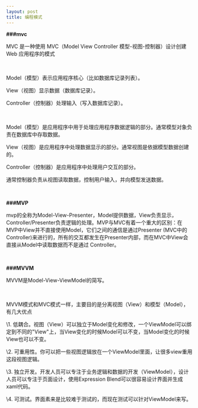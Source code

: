```yaml
---
layout: post
title: 编程模式
---
```


**###mvc**

MVC 是一种使用 MVC（Model View Controller 模型-视图-控制器）设计创建 Web 应用程序的模式

 

 Model（模型）表示应用程序核心（比如数据库记录列表）。

 View（视图）显示数据（数据库记录）。

 Controller（控制器）处理输入（写入数据库记录）。

 

Model（模型）是应用程序中用于处理应用程序数据逻辑的部分。通常模型对象负责在数据库中存取数据。

View（视图）是应用程序中处理数据显示的部分。通常视图是依据模型数据创建的。

Controller（控制器）是应用程序中处理用户交互的部分。

通常控制器负责从视图读取数据，控制用户输入，并向模型发送数据。

 

**###MVP**

mvp的全称为Model-View-Presenter，Model提供数据，View负责显示，Controller/Presenter负责逻辑的处理。MVP与MVC有着一个重大的区别：在MVP中View并不直接使用Model，它们之间的通信是通过Presenter (MVC中的Controller)来进行的，所有的交互都发生在Presenter内部，而在MVC中View会直接从Model中读取数据而不是通过 Controller。

 

**###MVVM**

MVVM是Model-View-ViewModel的简写。

 

MVVM模式和MVC模式一样，主要目的是分离视图（View）和模型（Model），有几大优点

\1. 低耦合。视图（View）可以独立于Model变化和修改，一个ViewModel可以绑定到不同的"View"上，当View变化的时候Model可以不变，当Model变化的时候View也可以不变。

\2. 可重用性。你可以把一些视图逻辑放在一个ViewModel里面，让很多view重用这段视图逻辑。

\3. 独立开发。开发人员可以专注于业务逻辑和数据的开发（ViewModel），设计人员可以专注于页面设计，使用Expression Blend可以很容易设计界面并生成xaml代码。

\4. 可测试。界面素来是比较难于测试的，而现在测试可以针对ViewModel来写。